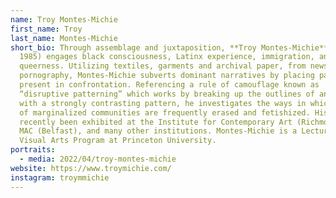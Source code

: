 ```yaml
---
name: Troy Montes-Michie
first_name: Troy
last_name: Montes-Michie
short_bio: Through assemblage and juxtaposition, **Troy Montes-Michie** (b.
  1985) engages black consciousness, Latinx experience, immigration, and
  queerness. Utilizing textiles, garments and archival paper, from newsprint to
  pornography, Montes-Michie subverts dominant narratives by placing past and
  present in confrontation. Referencing a rule of camouflage known as
  “disruptive patterning” which works by breaking up the outlines of an object
  with a strongly contrasting pattern, he investigates the ways in which bodies
  of marginalized communities are frequently erased and fetishized. His work has
  recently been exhibited at the Institute for Contemporary Art (Richmond), The
  MAC (Belfast), and many other institutions. Montes-Michie is a Lecturer in the
  Visual Arts Program at Princeton University.
portraits:
  - media: 2022/04/troy-montes-michie
website: https://www.troymichie.com/
instagram: troymmichie
---
```

